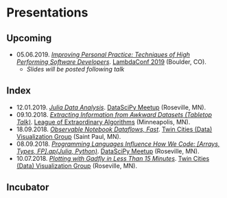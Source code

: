 # Presentations
## Upcoming
- 05.06.2019. *[Improving Personal Practice: Techniques of High Performing Software Developers](https://github.com/jagrafft/presentations/tree/master/improving_personal_practice)*. [LambdaConf 2019][lc2019] (Boulder, CO).
  - *Slides will be posted following talk*

## Index
- 12.01.2019. *[Julia Data Analysis](https://github.com/jagrafft/presentations/tree/master/julia_data_analysis)*. [DataSciPy Meetup][leam] (Roseville, MN).
- 09.10.2018. *[Extracting Information from Awkward Datasets (Tabletop Talk)](https://github.com/jagrafft/presentations/tree/master/extracting_info_awkward_datasets)*. [League of Extraordinary Algorithms][leam] (Minneapolis, MN).
- 18.09.2018. *[Observable Notebook Dataflows, Fast](https://beta.observablehq.com/@jagrafft/travel-time-for-nil-recurring-reps)*. [Twin Cities (Data) Visualization Group][tcvg] (Saint Paul, MN).
- 08.09.2018. *[Programming Languages Influence How We Code: \[Arrays, Types, FP\].ap(Julia, Python)](https://github.com/jagrafft/presentations/tree/master/arrays_types_fp_julia_python)*. [DataSciPy Meetup][leam] (Roseville, MN).
- 10.07.2018. *[Plotting with Gadfly in Less Than 15 Minutes](https://github.com/jagrafft/presentations/tree/master/plotting_w_gadfly_lt_15min)*. [Twin Cities (Data) Visualization Group][tcvg] (Roseville, MN).

## Incubator

[lc2019]: https://lambdaconf.zohobackstage.com/LambdaConf2019
[leam]: https://www.meetup.com/League-of-Extraordinary-Algorithms/
[tcvg]: https://www.meetup.com/Twin-Cities-Visualization-Group/